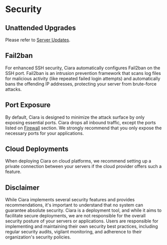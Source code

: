 # Security

## Unattended Upgrades

Please refer to [Server Updates](/server-updates.html).

## Fail2ban

For enhanced SSH security, Ciara automatically configures Fail2ban on the SSH port. Fail2ban is an intrusion prevention framework that scans log files for malicious activity (like repeated failed login attempts) and automatically bans the offending IP addresses, protecting your server from brute-force attacks.

## Port Exposure

By default, Ciara is designed to minimize the attack surface by only exposing essential ports. Ciara drops all inbound traffic, except the ports listed on [Firewall](/firewall#inbound) section. We strongly recommend that you only expose the necessary ports for your applications.

## Cloud Deployments

When deploying Ciara on cloud platforms, we recommend setting up a private connection between your servers if the cloud provider offers such a feature.

## Disclaimer

While Ciara implements several security features and provides recommendations, it's important to understand that no system can guarantee absolute security. Ciara is a deployment tool, and while it aims to facilitate secure deployments, we are not responsible for the overall security posture of your servers or applications. Users are responsible for implementing and maintaining their own security best practices, including regular security audits, vigilant monitoring, and adherence to their organization's security policies.
